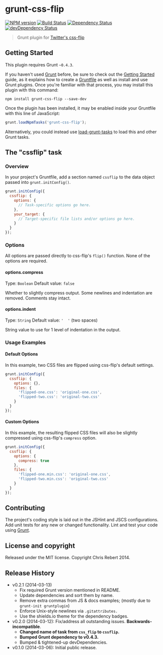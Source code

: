 # grunt-css-flip
[![NPM version](https://badge.fury.io/js/grunt-css-flip.png)](http://badge.fury.io/js/grunt-css-flip)
[![Build Status](https://travis-ci.org/twbs/grunt-css-flip.png?branch=master)](https://travis-ci.org/twbs/grunt-css-flip)
[![Dependency Status](https://david-dm.org/twbs/grunt-css-flip.png?theme=shields.io)](https://david-dm.org/twbs/grunt-css-flip)
[![devDependency Status](https://david-dm.org/twbs/grunt-css-flip/dev-status.png?theme=shields.io)](https://david-dm.org/twbs/grunt-css-flip#info=devDependencies)

> Grunt plugin for [Twitter's css-flip](https://github.com/twitter/css-flip)

## Getting Started

This plugin requires Grunt `~0.4.3`.

If you haven't used [Grunt](http://gruntjs.com/) before, be sure to check out the [Getting Started](http://gruntjs.com/getting-started) guide, as it explains how to create a [Gruntfile](http://gruntjs.com/sample-gruntfile) as well as install and use Grunt plugins. Once you're familiar with that process, you may install this plugin with this command:

```shell
npm install grunt-css-flip --save-dev
```

Once the plugin has been installed, it may be enabled inside your Gruntfile with this line of JavaScript:

```js
grunt.loadNpmTasks('grunt-css-flip');
```

Alternatively, you could instead use [load-grunt-tasks](https://github.com/sindresorhus/load-grunt-tasks) to load this and other Grunt tasks.

## The "cssflip" task

### Overview
In your project's Gruntfile, add a section named `cssflip` to the data object passed into `grunt.initConfig()`.

```js
grunt.initConfig({
  cssflip: {
    options: {
      // Task-specific options go here.
    },
    your_target: {
      // Target-specific file lists and/or options go here.
    }
  }
});
```

### Options

All options are passed directly to css-flip's `flip()` function.
None of the options are required.

#### options.compress
Type: `Boolean`
Default value: `false`

Whether to slightly compress output. Some newlines and indentation are removed. Comments stay intact.

#### options.indent
Type: `String`
Default value: `'  '` (two spaces)

String value to use for 1 level of indentation in the output.

### Usage Examples

#### Default Options
In this example, two CSS files are flipped using css-flip's default settings.

```js
grunt.initConfig({
  cssflip: {
    options: {},
    files: {
      'flipped-one.css': 'original-one.css',
      'flipped-two.css': 'original-two.css'
    }
  }
});
```

#### Custom Options
In this example, the resulting flipped CSS files will also be slightly compressed using css-flip's `compress` option.

```js
grunt.initConfig({
  cssflip: {
    options: {
      compress: true
    },
    files: {
      'flipped-one.min.css': 'original-one.css',
      'flipped-two.min.css': 'original-two.css'
    }
  }
});
```

## Contributing
The project's coding style is laid out in the JSHint and JSCS configurations. Add unit tests for any new or changed functionality. Lint and test your code using [Grunt](http://gruntjs.com/).

## License and copyright

Released under the MIT license. Copyright Chris Rebert 2014.

## Release History
* v0.2.1 (2014-03-13)
  * Fix required Grunt version mentioned in README.
  * Update dependencies and sort them by name.
  * Remove extra commas from JS & docs examples; (mostly due to `grunt-init gruntplugin`)
  * Enforce Unix-style newlines via `.gitattributes.`
  * Use the shields.io theme for the dependency badges.
* v0.2.0 (2014-03-12): Fix/address all outstanding issues. **Backwards-incompatible**.
  * **Changed name of task from `css_flip` to `cssflip`.**
  * **Bumped Grunt dependency to v0.4.3.**
  * Bumped & tightened-up devDependencies.
* v0.1.0 (2014-03-06): Initial public release.
